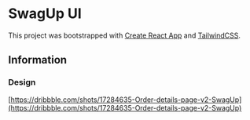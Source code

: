 # SwagUp UI

This project was bootstrapped with [Create React App](https://github.com/facebook/create-react-app) and [TailwindCSS](https://tailwindcss.com).

## Information

### Design

[https://dribbble.com/shots/17284635-Order-details-page-v2-SwagUp](https://dribbble.com/shots/17284635-Order-details-page-v2-SwagUp)
